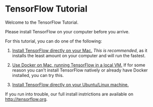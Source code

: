 # TensorFlow Tutorial

Welcome to the TensorFlow Tutorial.

Please install TensorFlow on your computer before you arrive.

For this tutorial, you can do one of the following:

 1. [Install TensorFlow directly on your Mac.](install-mac-native.md)
*This is recommended*, as it installs the least amount on your computer
and will run the fastest.

 1. [Use Docker on Mac, running TensorFlow in a local
VM.](install-mac-docker.md) If for some reason you can't install
TensorFlow natively or already have Docker installed, you can try this.

 1. [Install TensorFlow directly on your Ubuntu/Linux
machine.](install-ubuntu.md)

If you run into trouble, our full install instrictions are available
on http://tensorflow.org.






